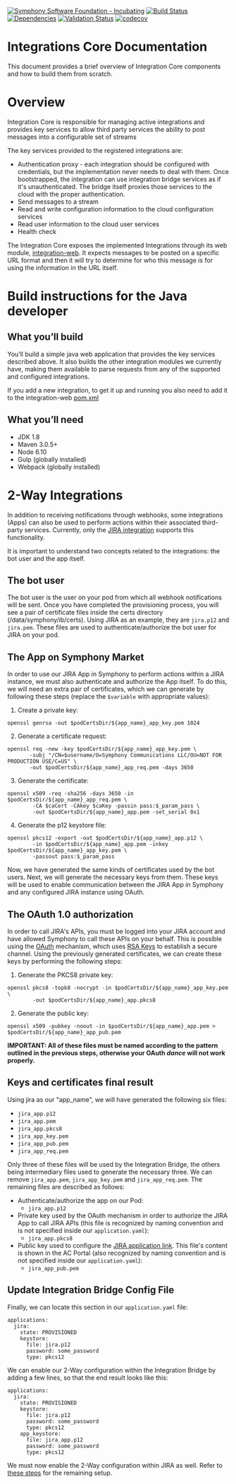 [![Symphony Software Foundation - Incubating](https://cdn.rawgit.com/symphonyoss/contrib-toolbox/master/images/ssf-badge-incubating.svg)](https://symphonyoss.atlassian.net/wiki/display/FM/Incubating)
[![Build Status](https://travis-ci.org/symphonyoss/App-Integrations-Core.svg?branch=dev)](https://travis-ci.org/symphonyoss/App-Integrations-Core)
[![Dependencies](https://www.versioneye.com/user/projects/58f3a67b8fa4276401425d93/badge.svg?style=flat-square)](https://www.versioneye.com/user/projects/58f3a67b8fa4276401425d93)
[![Validation Status](https://scan.coverity.com/projects/12823/badge.svg?flat=1)](https://scan.coverity.com/projects/symphonyoss-app-integrations-core)
[![codecov](https://codecov.io/gh/symphonyoss/App-Integrations-Core/branch/dev/graph/badge.svg)](https://codecov.io/gh/symphonyoss/App-Integrations-Core)

# Integrations Core Documentation

This document provides a brief overview of Integration Core components and how to build them from scratch.

# Overview

Integration Core is responsible for managing active integrations and provides key services to allow third party services the ability to post messages into a configurable set of streams

The key services provided to the registered integrations are:

* Authentication proxy - each integration should be configured with credentials, but the implementation never needs
to deal with them.  Once bootstrapped, the integration can use integration bridge services as if it's unauthenticated.
The bridge itself proxies those services to the cloud with the proper authentication.
* Send messages to a stream
* Read and write configuration information to the cloud configuration services
* Read user information to the cloud user services
* Health check

The Integration Core exposes the implemented Integrations through its web module, [integration-web](integration-web/pom.xml).
It expects messages to be posted on a specific URL format and then it will try to determine for who this message is for using the information in the URL itself.

# Build instructions for the Java developer

## What you’ll build
You’ll build a simple java web application that provides the key services described above.
It also builds the other integration modules we currently have, making them available to parse requests from any of the supported and configured integrations.

If you add a new integration, to get it up and running you also need to add it to the integration-web [pom.xml](integration-web/pom.xml)

## What you’ll need
* JDK 1.8
* Maven 3.0.5+
* Node 6.10
* Gulp (globally installed)
* Webpack (globally installed)

# 2-Way Integrations
In addition to receiving notifications through webhooks, some integrations (Apps) can also be used to perform actions within their associated third-party services. Currently, only the [JIRA integration](github.com/symphonyoss/App-Integrations-Jira) supports this functionality.

It is important to understand two concepts related to the integrations: the bot user and the app itself.

## The bot user
The bot user is the user on your pod from which all webhook notifications will be sent. Once you have completed the provisioning process, you will see a pair of certificate files inside the certs directory (/data/symphony/ib/certs). Using JIRA as an example, they are ```jira.p12``` and ```jira.pem```. These files are used to authenticate/authorize the bot user for JIRA on your pod.

## The App on Symphony Market
In order to use our JIRA App in Symphony to perform actions within a JIRA instance, we must also authenticate and authorize the App itself. To do this, we will need an extra pair of certificates, which we can generate by following these steps (replace the ```$variable``` with appropriate values):

1. Create a private key:
```
openssl genrsa -out $podCertsDir/${app_name}_app_key.pem 1024
```
2. Generate a certificate request:
```
openssl req -new -key $podCertsDir/${app_name}_app_key.pem \
       -subj "/CN=$username/O=Symphony Communications LLC/OU=NOT FOR PRODUCTION USE/C=US" \
       -out $podCertsDir/${app_name}_app_req.pem -days 3650
```
3. Generate the certificate:
```
openssl x509 -req -sha256 -days 3650 -in $podCertsDir/${app_name}_app_req.pem \
        -CA $caCert -CAkey $caKey -passin pass:$_param_pass \
        -out $podCertsDir/${app_name}_app.pem -set_serial 0x1
```
4. Generate the p12 keystore file:
```
openssl pkcs12 -export -out $podCertsDir/${app_name}_app.p12 \
        -in $podCertsDir/${app_name}_app.pem -inkey $podCertsDir/${app_name}_app_key.pem \
        -passout pass:$_param_pass
```

Now, we have generated the same kinds of certificates used by the bot users. Next, we will generate the necessary keys from them. These keys will be used to enable communication between the JIRA App in Symphony and any configured JIRA instance using OAuth.

## The OAuth 1.0 authorization
In order to call JIRA's APIs, you must be logged into your JIRA account and have allowed Symphony to call these APIs on your behalf. This is possible using the [OAuth](https://en.wikipedia.org/wiki/OAuth) mechanism, which uses [RSA Keys](https://en.wikipedia.org/wiki/RSA_(cryptosystem)) to establish a secure channel. Using the previously generated certificates, we can create these keys by performing the following steps:

1. Generate the PKCS8 private key:
```
openssl pkcs8 -topk8 -nocrypt -in $podCertsDir/${app_name}_app_key.pem \
        -out $podCertsDir/${app_name}_app.pkcs8
```
2. Generate the public key:
```
openssl x509 -pubkey -noout -in $podCertsDir/${app_name}_app.pem > $podCertsDir/${app_name}_app_pub.pem
```

**IMPORTANT: All of these files must be named according to the pattern outlined in the previous steps, otherwise your OAuth *dance* will not work properly.**

## Keys and certificates final result
Using jira as our "app_name", we will have generated the following six files:
* ```jira_app.p12```
* ```jira_app.pem```
* ```jira_app.pkcs8```
* ```jira_app_key.pem```
* ```jira_app_pub.pem```
* ```jira_app_req.pem```

Only three of these files will be used by the Integration Bridge, the others being intermediary files used to generate the necessary three. We can remove ```jira_app.pem```, ```jira_app_key.pem``` and ```jira_app_req.pem```. The remaining files are described as follows:

* Authenticate/authorize the app on our Pod:
  * ```jira_app.p12```
* Private key used by the OAuth mechanism in order to authorize the JIRA App to call JIRA APIs (this file is recognized by naming convention and is not specified inside our ```application.yaml```):
  * ```jira_app.pkcs8```
* Public key used to configure the [JIRA application link](https://integrations.symphony.com/v1.0/docs/jira-application-link-configuration#section-installation-and-configuration-on-jira). This file's content is shown in the AC Portal (also recognized by naming convention and is not specified inside our ```application.yaml```):
  * ```jira_app_pub.pem```

## Update Integration Bridge Config File
Finally, we can locate this section in our ```application.yaml``` file:
```
applications:
  jira:
    state: PROVISIONED
    keystore: 
      file: jira.p12 
      password: some_password
      type: pkcs12
```
We can enable our 2-Way configuration within the Integration Bridge by adding a few lines, so that the end result looks like this:
```
applications:
  jira:
    state: PROVISIONED
    keystore: 
      file: jira.p12 
      password: some_password
      type: pkcs12
    app_keystore:
      file: jira_app.p12 
      password: some_password
      type: pkcs12
```

We must now enable the 2-Way configuration within JIRA as well. Refer to [these steps](https://integrations.symphony.com/v1.0/docs/jira-application-link-configuration#section-installation-and-configuration-on-jira) for the remaining setup.
